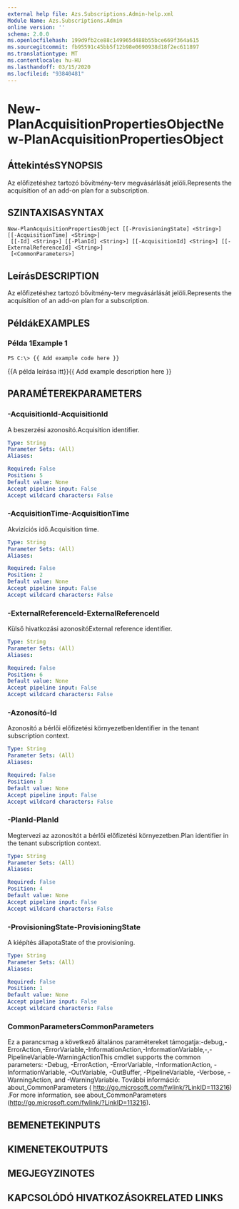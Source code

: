 ```yaml
---
external help file: Azs.Subscriptions.Admin-help.xml
Module Name: Azs.Subscriptions.Admin
online version: ''
schema: 2.0.0
ms.openlocfilehash: 199d9fb2ce88c149965d488b55bce669f364a615
ms.sourcegitcommit: fb95591c45bb5f12b98e0690938d18f2ec611897
ms.translationtype: MT
ms.contentlocale: hu-HU
ms.lasthandoff: 03/15/2020
ms.locfileid: "93840481"
---
```

# <span data-ttu-id="48e53-101">New-PlanAcquisitionPropertiesObject</span><span class="sxs-lookup"><span data-stu-id="48e53-101">New-PlanAcquisitionPropertiesObject</span></span>

## <span data-ttu-id="48e53-102">Áttekintés</span><span class="sxs-lookup"><span data-stu-id="48e53-102">SYNOPSIS</span></span>
<span data-ttu-id="48e53-103">Az előfizetéshez tartozó bővítmény-terv megvásárlását jelöli.</span><span class="sxs-lookup"><span data-stu-id="48e53-103">Represents the acquisition of an add-on plan for a subscription.</span></span>

## <span data-ttu-id="48e53-104">SZINTAXISA</span><span class="sxs-lookup"><span data-stu-id="48e53-104">SYNTAX</span></span>

```
New-PlanAcquisitionPropertiesObject [[-ProvisioningState] <String>] [[-AcquisitionTime] <String>]
 [[-Id] <String>] [[-PlanId] <String>] [[-AcquisitionId] <String>] [[-ExternalReferenceId] <String>]
 [<CommonParameters>]
```

## <span data-ttu-id="48e53-105">Leírás</span><span class="sxs-lookup"><span data-stu-id="48e53-105">DESCRIPTION</span></span>
<span data-ttu-id="48e53-106">Az előfizetéshez tartozó bővítmény-terv megvásárlását jelöli.</span><span class="sxs-lookup"><span data-stu-id="48e53-106">Represents the acquisition of an add-on plan for a subscription.</span></span>

## <span data-ttu-id="48e53-107">Példák</span><span class="sxs-lookup"><span data-stu-id="48e53-107">EXAMPLES</span></span>

### <span data-ttu-id="48e53-108">Példa 1</span><span class="sxs-lookup"><span data-stu-id="48e53-108">Example 1</span></span>
```
PS C:\> {{ Add example code here }}
```

<span data-ttu-id="48e53-109">{{A példa leírása itt}}</span><span class="sxs-lookup"><span data-stu-id="48e53-109">{{ Add example description here }}</span></span>

## <span data-ttu-id="48e53-110">PARAMÉTEREK</span><span class="sxs-lookup"><span data-stu-id="48e53-110">PARAMETERS</span></span>

### <span data-ttu-id="48e53-111">-AcquisitionId</span><span class="sxs-lookup"><span data-stu-id="48e53-111">-AcquisitionId</span></span>
<span data-ttu-id="48e53-112">A beszerzési azonosító.</span><span class="sxs-lookup"><span data-stu-id="48e53-112">Acquisition identifier.</span></span>

```yaml
Type: String
Parameter Sets: (All)
Aliases: 

Required: False
Position: 5
Default value: None
Accept pipeline input: False
Accept wildcard characters: False
```

### <span data-ttu-id="48e53-113">-AcquisitionTime</span><span class="sxs-lookup"><span data-stu-id="48e53-113">-AcquisitionTime</span></span>
<span data-ttu-id="48e53-114">Akvizíciós idő.</span><span class="sxs-lookup"><span data-stu-id="48e53-114">Acquisition time.</span></span>

```yaml
Type: String
Parameter Sets: (All)
Aliases: 

Required: False
Position: 2
Default value: None
Accept pipeline input: False
Accept wildcard characters: False
```

### <span data-ttu-id="48e53-115">-ExternalReferenceId</span><span class="sxs-lookup"><span data-stu-id="48e53-115">-ExternalReferenceId</span></span>
<span data-ttu-id="48e53-116">Külső hivatkozási azonosító</span><span class="sxs-lookup"><span data-stu-id="48e53-116">External reference identifier.</span></span>

```yaml
Type: String
Parameter Sets: (All)
Aliases: 

Required: False
Position: 6
Default value: None
Accept pipeline input: False
Accept wildcard characters: False
```

### <span data-ttu-id="48e53-117">-Azonosító</span><span class="sxs-lookup"><span data-stu-id="48e53-117">-Id</span></span>
<span data-ttu-id="48e53-118">Azonosító a bérlői előfizetési környezetben</span><span class="sxs-lookup"><span data-stu-id="48e53-118">Identifier in the tenant subscription context.</span></span>

```yaml
Type: String
Parameter Sets: (All)
Aliases: 

Required: False
Position: 3
Default value: None
Accept pipeline input: False
Accept wildcard characters: False
```

### <span data-ttu-id="48e53-119">-PlanId</span><span class="sxs-lookup"><span data-stu-id="48e53-119">-PlanId</span></span>
<span data-ttu-id="48e53-120">Megtervezi az azonosítót a bérlői előfizetési környezetben.</span><span class="sxs-lookup"><span data-stu-id="48e53-120">Plan identifier in the tenant subscription context.</span></span>

```yaml
Type: String
Parameter Sets: (All)
Aliases: 

Required: False
Position: 4
Default value: None
Accept pipeline input: False
Accept wildcard characters: False
```

### <span data-ttu-id="48e53-121">-ProvisioningState</span><span class="sxs-lookup"><span data-stu-id="48e53-121">-ProvisioningState</span></span>
<span data-ttu-id="48e53-122">A kiépítés állapota</span><span class="sxs-lookup"><span data-stu-id="48e53-122">State of the provisioning.</span></span>

```yaml
Type: String
Parameter Sets: (All)
Aliases: 

Required: False
Position: 1
Default value: None
Accept pipeline input: False
Accept wildcard characters: False
```

### <span data-ttu-id="48e53-123">CommonParameters</span><span class="sxs-lookup"><span data-stu-id="48e53-123">CommonParameters</span></span>
<span data-ttu-id="48e53-124">Ez a parancsmag a következő általános paramétereket támogatja:-debug,-ErrorAction,-ErrorVariable,-InformationAction,-InformationVariable,-,-PipelineVariable-WarningAction</span><span class="sxs-lookup"><span data-stu-id="48e53-124">This cmdlet supports the common parameters: -Debug, -ErrorAction, -ErrorVariable, -InformationAction, -InformationVariable, -OutVariable, -OutBuffer, -PipelineVariable, -Verbose, -WarningAction, and -WarningVariable.</span></span> <span data-ttu-id="48e53-125">További információ: about_CommonParameters ( http://go.microsoft.com/fwlink/?LinkID=113216) .</span><span class="sxs-lookup"><span data-stu-id="48e53-125">For more information, see about_CommonParameters (http://go.microsoft.com/fwlink/?LinkID=113216).</span></span>

## <span data-ttu-id="48e53-126">BEMENETEK</span><span class="sxs-lookup"><span data-stu-id="48e53-126">INPUTS</span></span>

## <span data-ttu-id="48e53-127">KIMENETEK</span><span class="sxs-lookup"><span data-stu-id="48e53-127">OUTPUTS</span></span>

## <span data-ttu-id="48e53-128">MEGJEGYZI</span><span class="sxs-lookup"><span data-stu-id="48e53-128">NOTES</span></span>

## <span data-ttu-id="48e53-129">KAPCSOLÓDÓ HIVATKOZÁSOK</span><span class="sxs-lookup"><span data-stu-id="48e53-129">RELATED LINKS</span></span>

